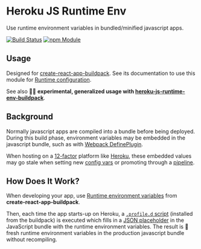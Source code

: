 Heroku JS Runtime Env
=====================
Use runtime environment variables in bundled/minified javascript apps.

[![Build Status](https://travis-ci.org/mars/heroku-js-runtime-env.svg?branch=master)](https://travis-ci.org/mars/heroku-js-runtime-env)
[![npm Module](https://img.shields.io/npm/v/@mars/heroku-js-runtime-env.svg)](https://www.npmjs.com/package/@mars/heroku-js-runtime-env)

Usage
-----

Designed for [create-react-app-buildpack](https://github.com/mars/create-react-app-buildpack). See its documentation to use this module for [Runtime configuration](https://github.com/mars/create-react-app-buildpack/blob/master/README.md#user-content-environment-variables).

See also 🔬🚧 **experimental, generalized usage with [heroku-js-runtime-env-buildpack](https://github.com/mars/heroku-js-runtime-env-buildpack)**.

Background
-----------

Normally javascript apps are compiled into a bundle before being deployed. During this build phase, environment variables may be embedded in the javascript bundle, such as with [Webpack DefinePlugin](https://webpack.github.io/docs/list-of-plugins.html#defineplugin).

When hosting on a [12-factor](https://12factor.net) platform like [Heroku](https://www.heroku.com), these embedded values may go stale when setting new [config vars](https://devcenter.heroku.com/articles/config-vars) or promoting through a [pipeline](https://devcenter.heroku.com/articles/pipelines).

How Does It Work?
-----------------

When developing your app, use [Runtime environment variables](https://github.com/mars/create-react-app-buildpack/blob/master/README.md#user-content-environment-variables) from **create-react-app-buildpack**.

Then, each time the app starts-up on Heroku, a [`.profile.d` script](https://github.com/mars/create-react-app-inner-buildpack/blob/master/.profile.d/inject_react_app_env.sh) (installed from the buildpack) is executed which fills in a [JSON placeholder](https://github.com/mars/heroku-js-runtime-env/blob/master/index.js#L15) in the JavaScript bundle with the runtime environment variables. The result is 🍃fresh runtime environment variables in the production javascript bundle without recompiling.
